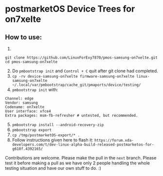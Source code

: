 # postmarketOS Device Trees for on7xelte
## How to use:
1.
```
git clone https://github.com/LinuxForExy7870/pmos-samsung-on7xelte.git
cd pmos-samsung-on7xelte
```
2. Do `pmbootstrap init` and `Control + C` quit after git clone had completed.
3. `cp -rv device-samsung-on7xelte firmware-samsung-on7xelte linux-samsung-on7xelte ~/.local/var/pmbootstrap/cache_git/pmaports/device/testing/`
4. `pmbootstrap init` with:
```
Channel: edge
Vendor: samsung
Codename: on7xelte
User interface: xfce4
Extra packages: msm-fb-refresher # untested, but recommended.
```
5. `pmbootstrap install --android-recovery-zip`
6. `pmbootstrap export`
7. `cp /tmp/postmarketOS-export/* .`
8. Follow instructions given here to flash it: `https://forum.xda-developers.com/t/dev-linux-alpha-build-released-postmarketos-for-g610f.4392165/`

Contributions are welcome. Please make the pull in the `next` branch. Please test it before making a pull as we have only 2 people handling the whole testing situation and have our own stuff to do. :)
